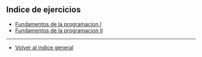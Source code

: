 ## Indice de ejercicios

- [Fundamentos de la programacion I](./Fundamentos/Fundamentos.md)
- [Fundamentos de la programacion II](./Fundamentos/Fundamentos2.md)
____
- [Volver al indice general](../README.md)
